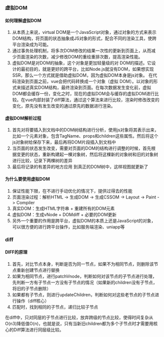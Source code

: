 ### 虚拟DOM
#### 如何理解虚拟DOM
1. 从本质上来说，virtual DOM是一个JavaScript对象，通过对象的方式来表示DOM结构，将页面的状态抽象成JS对象的形式，配合不同的渲染工具，使跨平台渲染成为可能。
2. 通过事务处理机制，将多次DOM修改的结果一次性的更新到页面上，从而减少页面渲染的次数，减少修改DOM的重绘重排次数，提高渲染性能。
3. 虚拟DOM是对DOM的抽象，这个对象是更加轻量级的对 DOM的描述。它设计的最初目的，就是更好的跨平台，比如Node.js就没有DOM，如果想实现SSR，那么一个方式就是借助虚拟DOM，因为虚拟DOM本身是js对象。 在代码渲染到页面之前，vue会把代码转换成一个对象（虚拟 DOM）。以对象的形式来描述真实DOM结构，最终渲染到页面。在每次数据发生变化前，虚拟DOM都会缓存一份，变化之时，现在的虚拟DOM会与缓存的虚拟DOM进行比较。在vue内部封装了diff算法，通过这个算法来进行比较，渲染时修改改变的变化，原先没有发生改变的通过原先的数据进行渲染。

#### 虚拟DOM解析过程
1. 首先对将要插入到文档中的DOM树结构进行分析，使用js对象将其表示出来，比如一个元素对象，包含TagName、props和children这些属性。然后将这个js对象树给保存下来，最后再将DOM片段插入到文档中
2. 当页面的状态发生改变，需要对页面的DOM的结构进行调整的时候，首先根据变更的状态，重新构建起一棵对象树，然后将这棵新的对象树和旧的对象树进行比较，记录下两棵树的差异
3. 最后将记录的有差异的地方应用 到真正的DOM树中，这样视图就更新了

#### 为什么要使用虚拟DOM
1. 保证性能下限，在不进行手动优化的情况下，提供过得去的性能
2. 页面渲染过程：解析HTML -> 生成DOM -> 生成CSSOM -> Layout -> Paint -> Compiler
3. 真实DOM：生成HTML字符串 + 重建所有的DOM元素
4. 虚拟DOM：生成vNode + DOMdiff + 必要的DOM更新
5. 另外一个重要的作用是跨平台，虚拟DOM的本质上还是JavaScript的对象，可以很方便的进行跨平台操作，比如服务端渲染、uniapp等

### diff
#### DIFF的原理
1. 首先，对比节点本身，判断是否为同一节点，如果不为相同节点，则删除该节点重新创建节点进行替换
2. 如果为相同节点，进行patchVnode，判断如何对该节点的子节点进行处理，先判断一方有子节点一方没有子节点的情况（如果新的children没有子节点，将旧的子节点删除）
3. 如果都有子节点，则进行updateChildren，判断如何对这些老节点的子节点进行操作（diff核心）
4. 匹配时，找到相同的子节点，递归比较子节点

在diff中，只对同层的子节点进行比较，放弃跨级的节点比较，使得时间复杂从O(n3)降低值O(n)，也就是说，只有当新旧children都为多个子节点时才需要用核心的Diff算法进行同层级比较。